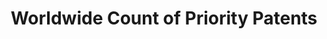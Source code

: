 ---
citation: 'De Rassenfosse, G., Dernis, H., Guellec, D., Picci, L., & van Pottelsberghe
  de la Potterie, B. (2013). The worldwide count of priority patents: A new indicator
  of inventive activity. Research Policy, 42(3), 720–737. doi:10.1016/j.respol.2012.11.002 '
code: http://www.gder.info/download_wwc_mysql.html
contributors: Gaétan de Rassenfosse, Hélène Dernis, Dominique Guellec, Lucio Picci,
  Bruno van Pottelsberghe de la Potterie
cost: None
description: The goal of the project was to produce a dataset of priority patent applications
  filed across the globe, allocated by inventor and applicant location.
last_edit: 11/23/2020 17:20:46
location: http://www.gder.info/download_wwc_excel.html
maintained_by: Gaétan de Rassenfosse
record_creation_timestamp: 11/23/2020 17:20:46
shortname: priority_patents
tags:
- priority patents
- ' location of inventors'
title: Worldwide Count of Priority Patents
uuid: 068fb03e-642a-4896-b61c-ff6a16251e08
---